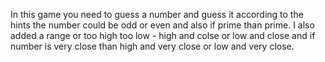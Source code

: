 In this game you need to guess a number and guess it according to the hints the number could be odd or even and also if prime than prime.
I also added a range or too high too low - high and colse or low and close and if number is very close than high and very close or low and very close. 
